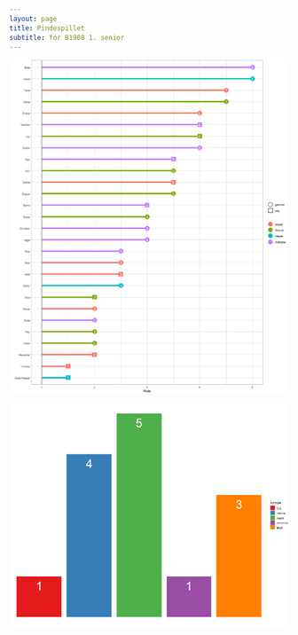 ```yaml
---
layout: page
title: Pindespillet
subtitle: for B1908 1. senior
---
```


![hej](https://raw.githubusercontent.com/AugustSD2111/AugustSD2111.github.io/refs/heads/master/assets/img/pinde_spiller.png)

![hej](https://raw.githubusercontent.com/AugustSD2111/AugustSD2111.github.io/refs/heads/master/assets/img/spil_typer.png)
